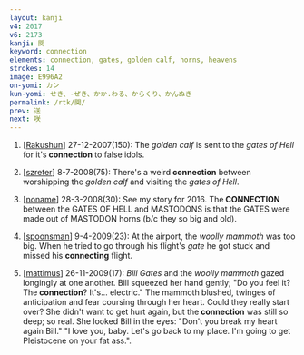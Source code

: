 ```yaml
---
layout: kanji
v4: 2017
v6: 2173
kanji: 関
keyword: connection
elements: connection, gates, golden calf, horns, heavens
strokes: 14
image: E996A2
on-yomi: カン
kun-yomi: せき、-ぜき、かか.わる、からくり、かんぬき
permalink: /rtk/関/
prev: 送
next: 咲
---
```


1) [<a href="http://kanji.koohii.com/profile/Rakushun">Rakushun</a>] 27-12-2007(150): The <em>golden calf</em> is sent to the <em>gates of Hell</em> for it&#039;s<strong> connection</strong> to false idols.

2) [<a href="http://kanji.koohii.com/profile/szreter">szreter</a>] 8-7-2008(75): There&#039;s a weird<strong> connection</strong> between worshipping the <em>golden calf</em> and visiting the <em>gates of Hell</em>.

3) [<a href="http://kanji.koohii.com/profile/noname">noname</a>] 28-3-2008(30): See my story for 2016. The<strong> CONNECTION</strong> between the GATES OF HELL and MASTODONS is that the GATES were made out of MASTODON horns (b/c they so big and old).

4) [<a href="http://kanji.koohii.com/profile/spoonsman">spoonsman</a>] 9-4-2009(23): At the airport, the <em>woolly mammoth</em> was too big. When he tried to go through his flight&#039;s <em>gate</em> he got stuck and missed his <strong>connecting</strong> flight.

5) [<a href="http://kanji.koohii.com/profile/mattimus">mattimus</a>] 26-11-2009(17): <em>Bill Gates</em> and the <em>woolly mammoth</em> gazed longingly at one another. Bill squeezed her hand gently; &quot;Do you feel it? The<strong> connection</strong>? It&#039;s... electric.&quot; The mammoth blushed, twinges of anticipation and fear coursing through her heart. Could they really start over? She didn&#039;t want to get hurt again, but the<strong> connection</strong> was still so deep; so real. She looked Bill in the eyes: &quot;Don&#039;t you break my heart again Bill.&quot; &quot;I love you, baby. Let&#039;s go back to my place. I&#039;m going to get Pleistocene on your fat ass.&quot;.

